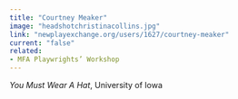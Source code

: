 ```yaml
---
title: "Courtney Meaker"
image: "headshotchristinacollins.jpg"
link: "newplayexchange.org/users/1627/courtney-meaker"
current: "false"
related:
- MFA Playwrights’ Workshop
---
```


*You Must Wear A Hat*, University of Iowa

